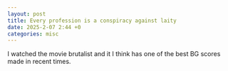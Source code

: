 ```yaml
---
layout: post
title: Every profession is a conspiracy against laity
date: 2025-2-07 2:44 +0
categories: misc
---
```



I watched the movie brutalist and it I think has one of the best BG scores made in recent times.
